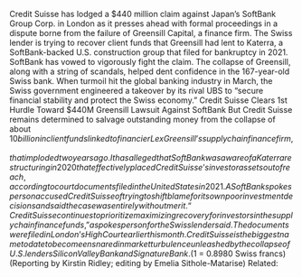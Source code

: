 Credit Suisse has lodged a $440 million claim against Japan’s SoftBank Group Corp. in London as it presses ahead with formal proceedings in a dispute borne from the failure of Greensill Capital, a finance firm.
The Swiss lender is trying to recover client funds that Greensill had lent to Katerra, a SoftBank-backed U.S. construction group that filed for bankruptcy in 2021. SoftBank has vowed to vigorously fight the claim.
The collapse of Greensill, along with a string of scandals, helped dent confidence in the 167-year-old Swiss bank. When turmoil hit the global banking industry in March, the Swiss government engineered a takeover by its rival UBS to “secure financial stability and protect the Swiss economy.”
Credit Suisse Clears 1st Hurdle Toward $440M Greensill Lawsuit Against SoftBank
But Credit Suisse remains determined to salvage outstanding money from the collapse of about $10 billion in client funds linked to financier Lex Greensill’s supply chain finance firm, that imploded two years ago.
It has alleged that SoftBank was aware of a Katerra restructuring in 2020 that effectively placed Credit Suisse’s investor assets out of reach, according to court documents filed in the United States in 2021.
A SoftBank spokesperson accused Credit Suisse of trying to shift blame for its own poor investment decisions and said the case was entirely without merit.
“Credit Suisse continues to prioritize maximizing recovery for investors in the supply chain finance funds,” a spokesperson for the Swiss lender said.
The documents were filed in London’s High Court earlier this month.
Credit Suisse is the biggest name to date to become ensnared in market turbulence unleashed by the collapse of U.S. lenders Silicon Valley Bank and Signature Bank.
($1 = 0.8980 Swiss francs)
(Reporting by Kirstin Ridley; editing by Emelia Sithole-Matarise)
Related: